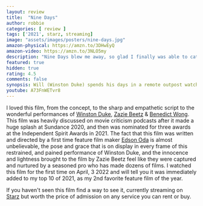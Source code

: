 ```yaml
---
layout: review
title:  "Nine Days"
author: robbie
categories: [ review ]
tags: ['2021', starz, streaming]
image: "assets/images/posters/nine-days.jpg"
amazon-physical: https://amzn.to/3DHwEyQ
amazon-video: https://amzn.to/3NLO5my
description: "Nine Days blew me away, so glad I finally was able to catch up on this 2021 release."
featured: true
hidden: true
rating: 4.5
comments: false
synopsis: Will (Winston Duke) spends his days in a remote outpost watching the live Point of View (POV) on TV's of people going about their lives, until one subject perishes, leaving a vacancy for a new life on earth. Soon, several candidates — unborn souls — arrive at Will's to undergo tests determining their fitness, facing oblivion when they are deemed unsuitable. But Will soon faces his own existential challenge in the form of free-spirited Emma (Zazie Beetz), a candidate who is not like the others, forcing him to turn within and reckon with his own tumultuous past. Fueled by unexpected power, he discovers a bold new path forward in his own life. Making his feature-film debut after a series of highly acclaimed and award-winning short films and music videos, Japanese Brazilian director Edson Oda delivers a heartfelt and meditative vision of human souls in limbo, aching to be born against unimaginable odds, yet hindered by forces beyond their will...
youtube: A73FnWETvr8
---
```



I loved this film, from the concept, to the sharp and empathetic script to the wonderful performances of <a href="https://www.imdb.com/name/nm6328300/">Winston Duke</a>, <a href="https://www.imdb.com/name/nm5939164/">Zazie Beetz</a> & <a href="https://www.imdb.com/name/nm0938950/">Benedict Wong</a>.  This film was heavily discussed on movie criticism podcasts after it made a huge splash at Sundance 2020, and then was nominated for three awards at the Independent Spirit Awards in 2021.  The fact that this film was written and directed by a first time feature film maker <a href="https://www.imdb.com/name/nm4043005/">Edson Oda</a> is almost unbelievable, the pose and grace that is on display in every frame of this restrained, and pained performance of Winston Duke, and the innocence and lightness brought to the film by Zazie Beetz feel like they were captured and nurtured by a seasoned pro who has made dozens of films. I watched this film for the first time on April, 3 2022 and will tell you it was immediately added to my top 10 of 2021, as my 2nd favorite feature film of the year.

If you haven't seen this film find a way to see it, currently streaming on <a href="https://www.starz.com/us/en/movies/nine-days-62097">Starz</a> but worth the price of admission on any service you can rent or buy.
